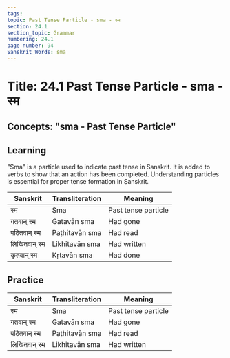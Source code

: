 ```yaml
---
tags:
topic: Past Tense Particle - sma - स्म
section: 24.1
section_topic: Grammar
numbering: 24.1
page number: 94
Sanskrit_Words: sma
---
```

# Title: 24.1 Past Tense Particle - sma - स्म
## Concepts: "sma - Past Tense Particle"

## Learning
"Sma" is a particle used to indicate past tense in Sanskrit. It is added to verbs to show that an action has been completed. Understanding particles is essential for proper tense formation in Sanskrit.

| Sanskrit           | Transliteration      | Meaning                          |
| ------------------ | -------------------- | -------------------------------- |
| स्म                 | Sma                  | Past tense particle              |
| गतवान् स्म          | Gatavān sma          | Had gone                         |
| पठितवान् स्म       | Paṭhitavān sma       | Had read                         |
| लिखितवान् स्म      | Likhitavān sma       | Had written                      |
| कृतवान् स्म         | Kṛtavān sma          | Had done                         |

## Practice
| Sanskrit           | Transliteration      | Meaning                          |
| ------------------ | -------------------- | -------------------------------- |
| स्म                 | Sma                  | Past tense particle              |
| गतवान् स्म          | Gatavān sma          | Had gone                         |
| पठितवान् स्म       | Paṭhitavān sma       | Had read                         |
| लिखितवान् स्म      | Likhitavān sma       | Had written                      |
